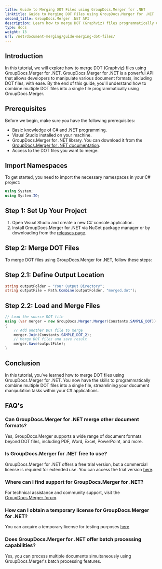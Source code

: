 ```yaml
---
title: Guide to Merging DOT Files using GroupDocs.Merger for .NET
linktitle: Guide to Merging DOT Files using GroupDocs.Merger for .NET
second_title: GroupDocs.Merger .NET API
description: Learn how to merge DOT (Graphviz) files programmatically using GroupDocs.Merger for .NET. Merge, combine, and manipulate DOT files with ease.
type: docs
weight: 13
url: /net/document-merging/guide-merging-dot-files/
---
```

## Introduction
In this tutorial, we will explore how to merge DOT (Graphviz) files using GroupDocs.Merger for .NET. GroupDocs.Merger for .NET is a powerful API that allows developers to manipulate various document formats, including DOT files, with ease. By the end of this guide, you'll understand how to combine multiple DOT files into a single file programmatically using GroupDocs.Merger.
## Prerequisites
Before we begin, make sure you have the following prerequisites:
- Basic knowledge of C# and .NET programming.
- Visual Studio installed on your machine.
- GroupDocs.Merger for .NET library. You can download it from the [GroupDocs.Merger for .NET documentation](https://reference.groupdocs.com/merger/net/).
- Access to the DOT files you want to merge.

## Import Namespaces
To get started, you need to import the necessary namespaces in your C# project:
```csharp
using System;
using System.IO;
```
## Step 1: Set Up Your Project
1. Open Visual Studio and create a new C# console application.
2. Install GroupDocs.Merger for .NET via NuGet package manager or by downloading from the [releases page](https://releases.groupdocs.com/merger/net/).
## Step 2: Merge DOT Files
To merge DOT files using GroupDocs.Merger for .NET, follow these steps:
## Step 2.1: Define Output Location
```csharp
string outputFolder = "Your Output Directory";
string outputFile = Path.Combine(outputFolder, "merged.dot");
```
## Step 2.2: Load and Merge Files
```csharp
// Load the source DOT file
using (var merger = new GroupDocs.Merger.Merger(Constants.SAMPLE_DOT))
{
    // Add another DOT file to merge
    merger.Join(Constants.SAMPLE_DOT_2);
    // Merge DOT files and save result
    merger.Save(outputFile);
}
```

## Conclusion
In this tutorial, you've learned how to merge DOT files using GroupDocs.Merger for .NET. You now have the skills to programmatically combine multiple DOT files into a single file, streamlining your document manipulation tasks within your C# applications.

## FAQ's
### Can GroupDocs.Merger for .NET merge other document formats?
Yes, GroupDocs.Merger supports a wide range of document formats beyond DOT files, including PDF, Word, Excel, PowerPoint, and more.
### Is GroupDocs.Merger for .NET free to use?
GroupDocs.Merger for .NET offers a free trial version, but a commercial license is required for extended use. You can access the trial version [here](https://releases.groupdocs.com/).
### Where can I find support for GroupDocs.Merger for .NET?
For technical assistance and community support, visit the [GroupDocs.Merger forum](https://forum.groupdocs.com/c/merger/32).
### How can I obtain a temporary license for GroupDocs.Merger for .NET?
You can acquire a temporary license for testing purposes [here](https://purchase.groupdocs.com/temporary-license/).
### Does GroupDocs.Merger for .NET offer batch processing capabilities?
Yes, you can process multiple documents simultaneously using GroupDocs.Merger's batch processing features.

